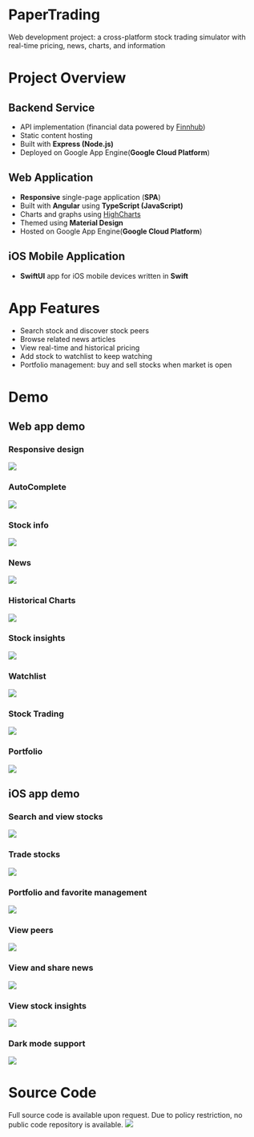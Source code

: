 # PaperTrading
Web development project: a cross-platform stock trading simulator with real-time pricing, news, charts, and information
# Project Overview
## Backend Service
- API implementation (financial data powered by [Finnhub](https://finnhub.io/))
- Static content hosting 
- Built with **Express (Node.js)**
- Deployed on Google App Engine(**Google Cloud Platform**)
## Web Application
- **Responsive** single-page application (**SPA**)
- Built with **Angular** using **TypeScript (JavaScript)**
- Charts and graphs using [HighCharts](https://www.highcharts.com/)
- Themed using **Material Design**
- Hosted on Google App Engine(**Google Cloud Platform**)
## iOS Mobile Application
- **SwiftUI** app for iOS mobile devices written in **Swift**
# App Features
- Search stock and discover stock peers
- Browse related news articles
- View real-time and historical pricing
- Add stock to watchlist to keep watching
- Portfolio management: buy and sell stocks when market is open
# Demo
## Web app demo
### Responsive design
![](/screenshots/webapp_responsive.gif)
### AutoComplete
![](/screenshots/webapp_auto_complete.gif)
### Stock info
![](/screenshots/webapp_summary.gif)
### News
![](/screenshots/webapp_news.gif)
### Historical Charts
![](/screenshots/webapp_charts.gif)
### Stock insights
![](/screenshots/webapp_insights.gif)
### Watchlist
![](/screenshots/webapp_watchlist.gif)
### Stock Trading
![](/screenshots/webapp_trading.gif)
### Portfolio
![](/screenshots/webapp_portfolio.gif)

## iOS app demo
### Search and view stocks
![](/screenshots/iosapp_search_stock.gif)
### Trade stocks
![](/screenshots/iosapp_trading_stock.gif)
### Portfolio and favorite management
![](/screenshots/iosapp_portfolio.gif)
### View peers
![](/screenshots/iosapp_peer.gif)
### View and share news
![](/screenshots/iosapp_news.gif)
### View stock insights
![](/screenshots/iosapp_stock_insights.gif)
### Dark mode support
![](/screenshots/iosapp_dark_mode.gif)
# Source Code
Full source code is available upon request. Due to policy restriction, no public code repository is available.
![](source_code.png)

